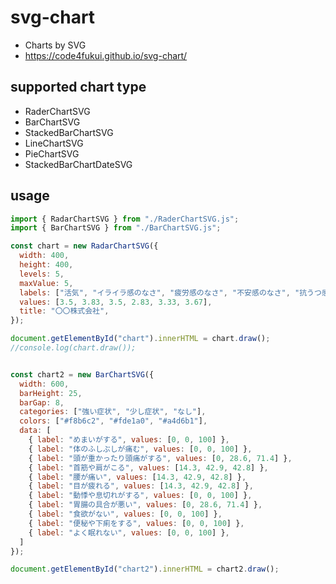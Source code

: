 # svg-chart

- Charts by SVG
- https://code4fukui.github.io/svg-chart/

## supported chart type

- RaderChartSVG
- BarChartSVG
- StackedBarChartSVG
- LineChartSVG
- PieChartSVG
- StackedBarChartDateSVG

## usage

```js
import { RadarChartSVG } from "./RaderChartSVG.js";
import { BarChartSVG } from "./BarChartSVG.js";

const chart = new RadarChartSVG({
  width: 400,
  height: 400,
  levels: 5,
  maxValue: 5,
  labels: ["活気", "イライラ感のなさ", "疲労感のなさ", "不安感のなさ", "抗うつ感のなさ", "身体愁訴のなさ"],
  values: [3.5, 3.83, 3.5, 2.83, 3.33, 3.67],
  title: "〇〇株式会社",
});

document.getElementById("chart").innerHTML = chart.draw();
//console.log(chart.draw());


const chart2 = new BarChartSVG({
  width: 600,
  barHeight: 25,
  barGap: 8,
  categories: ["強い症状", "少し症状", "なし"],
  colors: ["#f8b6c2", "#fde1a0", "#a4d6b1"],
  data: [
    { label: "めまいがする", values: [0, 0, 100] },
    { label: "体のふしぶしが痛む", values: [0, 0, 100] },
    { label: "頭が重かったり頭痛がする", values: [0, 28.6, 71.4] },
    { label: "首筋や肩がこる", values: [14.3, 42.9, 42.8] },
    { label: "腰が痛い", values: [14.3, 42.9, 42.8] },
    { label: "目が疲れる", values: [14.3, 42.9, 42.8] },
    { label: "動悸や息切れがする", values: [0, 0, 100] },
    { label: "胃腸の具合が悪い", values: [0, 28.6, 71.4] },
    { label: "食欲がない", values: [0, 0, 100] },
    { label: "便秘や下痢をする", values: [0, 0, 100] },
    { label: "よく眠れない", values: [0, 0, 100] },
  ]
});

document.getElementById("chart2").innerHTML = chart2.draw();
```
